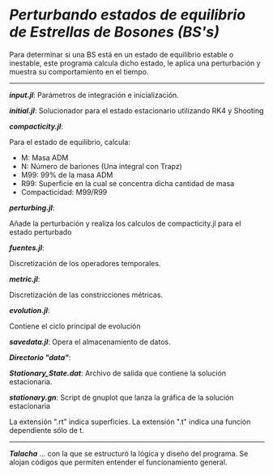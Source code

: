 # *Perturbando estados de equilibrio de Estrellas de Bosones (BS's)*

Para determinar si una BS está en un estado de equilibrio estable o inestable, este programa calcula dicho estado, le aplica una perturbación y muestra su comportamiento en el tiempo.

---
**_input.jl_**:
Parámetros de integración e inicialización.

**_initial.jl_**:
Solucionador para el estado estacionario utilizando RK4 y Shooting

**_compacticity.jl_**: 

Para el estado de equilibrio, calcula:

- M: Masa ADM
- N: Número de bariones (Una integral con Trapz)
- M99: 99% de la masa ADM
- R99: Superficie en la cual se concentra dicha cantidad de masa
- Compacticidad: M99/R99

**_perturbing.jl_**:  

Añade la perturbación y realiza los calculos de compacticity.jl para el estado perturbado

**_fuentes.jl_**: 

Discretización de los operadores temporales.

**_metric.jl_**: 

Discretización de las constricciones métricas.

**_evolution.jl_**: 

Contiene el ciclo principal de evolución 

**_savedata.jl_**: 
Opera el almacenamiento de datos.

**_Directorio "data"_**: 

**_Stationary_State.dat_**: 
Archivo de salida que contiene la solución estacionaria.

**_stationary.gn_**:
Script de gnuplot que lanza la gráfica de la solución estacionaria

La extensión ".rt" indica superficies. La extensión ".t" indica una función dependiente sólo de t.

---
**_Talacha_**
... con la que se estructuró la lógica y diseño del programa. Se alojan códigos que permiten entender el funcionamiento general.
